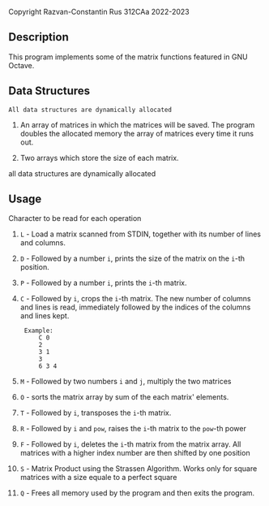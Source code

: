 Copyright Razvan-Constantin Rus 312CAa 2022-2023
## Description
This program implements some of the matrix functions featured in 
GNU Octave.

## Data Structures 
    All data structures are dynamically allocated 
1. An array of matrices in which the matrices will be saved. The program doubles the allocated memory the array of matrices 
every time it runs out.

1. Two arrays which store the size of each matrix.
    
all data structures are dynamically allocated 

## Usage
Character to be read for each operation
1. `L` - Load a matrix scanned from STDIN, together with its number of lines 
and columns.

2. `D` - Followed by a number `i`, prints the size of the matrix on the `i`-th 
position.

3. `P` - Followed by a number `i`, prints the `i`-th matrix.

4. `C` - Followed by `i`, crops the `i`-th matrix. The new number of columns and lines is read, immediately followed by the indices of the columns and lines kept.

        Example:
            C 0
            2
            3 1
            3
            6 3 4

5. `M` - Followed by two numbers `i` and `j`, multiply the two matrices

6. `O` - sorts the matrix array by sum of the each matrix' elements.

7. `T` - Followed by `i`, transposes the `i`-th matrix. 

8. `R` - Followed by `i` and `pow`, raises the `i`-th matrix to the `pow`-th power

9. `F` - Followed by `i`, deletes the `i`-th matrix from the matrix array. All
matrices with a higher index number are then shifted by one position

10.   `S` - Matrix Product using the Strassen Algorithm. Works only
for square matrices with a size equale to a perfect square

11.   `Q` - Frees all memory used by the program and then exits the program.
